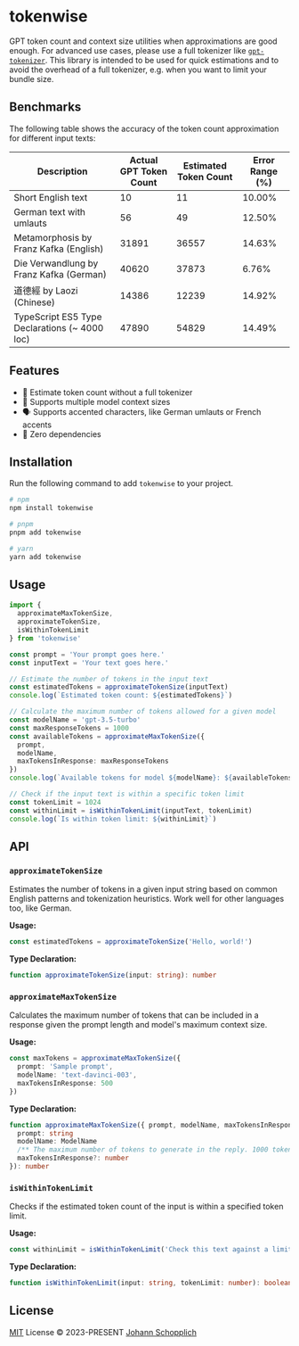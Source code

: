 # tokenwise

GPT token count and context size utilities when approximations are good enough. For advanced use cases, please use a full tokenizer like [`gpt-tokenizer`](https://github.com/niieani/gpt-tokenizer). This library is intended to be used for quick estimations and to avoid the overhead of a full tokenizer, e.g. when you want to limit your bundle size.

## Benchmarks

The following table shows the accuracy of the token count approximation for different input texts:

| Description | Actual GPT Token Count | Estimated Token Count | Error Range (%) |
| ----------- | ---------------------- | --------------------- | --------------- |
| Short English text | 10 | 11 | 10.00% |
| German text with umlauts | 56 | 49 | 12.50% |
| Metamorphosis by Franz Kafka (English) | 31891 | 36557 | 14.63% |
| Die Verwandlung by Franz Kafka (German) | 40620 | 37873 | 6.76% |
| 道德經 by Laozi (Chinese) | 14386 | 12239 | 14.92% |
| TypeScript ES5 Type Declarations (~ 4000 loc) | 47890 | 54829 | 14.49% |

## Features

- 🌁 Estimate token count without a full tokenizer
- 📐 Supports multiple model context sizes
- 🗣️ Supports accented characters, like German umlauts or French accents
- 🪽 Zero dependencies

## Installation

Run the following command to add `tokenwise` to your project.

```bash
# npm
npm install tokenwise

# pnpm
pnpm add tokenwise

# yarn
yarn add tokenwise
```

## Usage

```ts
import {
  approximateMaxTokenSize,
  approximateTokenSize,
  isWithinTokenLimit
} from 'tokenwise'

const prompt = 'Your prompt goes here.'
const inputText = 'Your text goes here.'

// Estimate the number of tokens in the input text
const estimatedTokens = approximateTokenSize(inputText)
console.log(`Estimated token count: ${estimatedTokens}`)

// Calculate the maximum number of tokens allowed for a given model
const modelName = 'gpt-3.5-turbo'
const maxResponseTokens = 1000
const availableTokens = approximateMaxTokenSize({
  prompt,
  modelName,
  maxTokensInResponse: maxResponseTokens
})
console.log(`Available tokens for model ${modelName}: ${availableTokens}`)

// Check if the input text is within a specific token limit
const tokenLimit = 1024
const withinLimit = isWithinTokenLimit(inputText, tokenLimit)
console.log(`Is within token limit: ${withinLimit}`)
```

## API

### `approximateTokenSize`

Estimates the number of tokens in a given input string based on common English patterns and tokenization heuristics. Work well for other languages too, like German.

**Usage:**

```ts
const estimatedTokens = approximateTokenSize('Hello, world!')
```

**Type Declaration:**

```ts
function approximateTokenSize(input: string): number
```

### `approximateMaxTokenSize`

Calculates the maximum number of tokens that can be included in a response given the prompt length and model's maximum context size.

**Usage:**

```ts
const maxTokens = approximateMaxTokenSize({
  prompt: 'Sample prompt',
  modelName: 'text-davinci-003',
  maxTokensInResponse: 500
})
```

**Type Declaration:**

```ts
function approximateMaxTokenSize({ prompt, modelName, maxTokensInResponse }: {
  prompt: string
  modelName: ModelName
  /** The maximum number of tokens to generate in the reply. 1000 tokens are roughly 750 English words. */
  maxTokensInResponse?: number
}): number
```

### `isWithinTokenLimit`

Checks if the estimated token count of the input is within a specified token limit.

**Usage:**

```ts
const withinLimit = isWithinTokenLimit('Check this text against a limit', 100)
```

**Type Declaration:**

```ts
function isWithinTokenLimit(input: string, tokenLimit: number): boolean
```

## License

[MIT](./LICENSE) License © 2023-PRESENT [Johann Schopplich](https://github.com/johannschopplich)
